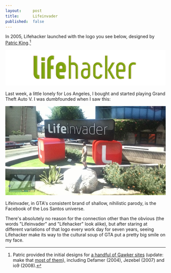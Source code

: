 ```yaml
---
layout:     post
title:      Lifeinvader
published:  false
---
```


In 2005, Lifehacker launched with the logo you see below, designed by [Patric King](http://patricking.com/).[^Patric]

![Original Lifehacker logo courtesy of the Wayback Machine](/assets/lifehacker-logo.png)

Last week, a little lonely for Los Angeles, I bought and started playing Grand Theft Auto V. I was dumbfounded when I saw this:

![Lifeinvader logo from GTA V](/assets/lifeinvader.jpg)

Lifeinvader, in GTA's consistent brand of shallow, nihilistic parody, is the Facebook of the Los Santos universe. 

There's absolutely no reason for the connection other than the obvious (the words "Lifeinvader" and "Lifehacker" look alike), but after staring at different variations of that logo every work day for seven years, seeing Lifehacker make its way to the cultural soup of GTA put a pretty big smile on my face. 

[^Patric]: Patric provided the initial designs for [a handful of Gawker sites](http://houseofpretty.com/) (update: make that [most of them](https://twitter.com/patricking/status/393868252222205952)), including Defamer (2004), Jezebel (2007) and io9 (2008).
